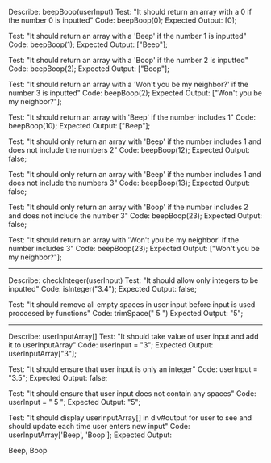 Describe: beepBoop(userInput)
Test: "It should return an array with a 0 if the number 0 is inputted"
Code: beepBoop(0);
Expected Output: [0];

Test: "It should return an array with a 'Beep' if the number 1 is inputted"
Code: beepBoop(1);
Expected Output: ["Beep"];

Test: "It should return an array with a 'Boop' if the number 2 is inputted"
Code: beepBoop(2);
Expected Output: ["Boop"];

Test: "It should return an array with a 'Won't you be my neighbor?' if the number 3 is inputted"
Code: beepBoop(2);
Expected Output: ["Won't you be my neighbor?"];

Test: "It should return an array with 'Beep' if the number includes 1"
Code: beepBoop(10);
Expected Output: ["Beep"];

Test: "It should only return an array with 'Beep' if the number includes 1 and does not include the numbers 2"
Code: beepBoop(12);
Expected Output: false;

Test: "It should only return an array with 'Beep' if the number includes 1 and does not include the numbers 3"
Code: beepBoop(13);
Expected Output: false;

Test: "It should only return an array with 'Boop' if the number includes 2 and does not include the number 3"
Code: beepBoop(23);
Expected Output: false;

Test: "It should return an array with 'Won't you be my neighbor' if the number includes 3"
Code: beepBoop(23);
Expected Output: ["Won't you be my neighbor?"];



-------------------------------------------------------
Describe: checkInteger(userInput)
Test: "It should allow only integers to be inputted"
Code: isInteger("3.4");
Expected Output: false;

Test: "It should remove all empty spaces in user input before input is used proccesed by functions"
Code: trimSpace("    5   ")
Expected Output: "5";

-------------------------------------------------------
Describe: userInputArray[]
Test: "It should take value of user input and add it to userInputArray"
Code: userInput = "3";
Expected Output: userInputArray["3"];

Test: "It should ensure that user input is only an integer"
Code: userInput = "3.5";
Expected Output: false;

Test: "It should ensure that user input does not contain any spaces"
Code: userInput = "   5   ";
Expected Output: "5";

Test: "It should display userInputArray[] in div#output for user to see and should update each time user enters new input"
Code: userInputArray['Beep', 'Boop'];
Expected Output: <div id="output">Beep, Boop</div>